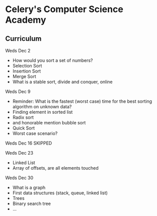 # Celery's Computer Science Academy


## Curriculum

Weds Dec 2
* How would you sort a set of numbers?
* Selection Sort
* Insertion Sort
* Merge Sort
* What is a stable sort, divide and conquer, online

Weds Dec 9
* Reminder: What is the fastest (worst case) time for the best sorting algorithm on unknown data?
* Finding element in sorted list
* Radix sort
* and honorable mention bubble sort
* Quick Sort
* Worst case scenario?

Weds Dec 16 SKIPPED

Weds Dec 23
* Linked List
* Array of offsets, are all elements touched

Weds Dec 30
* What is a graph
* First data structures (stack, queue, linked list)
* Trees
* Binary search tree
* ...
